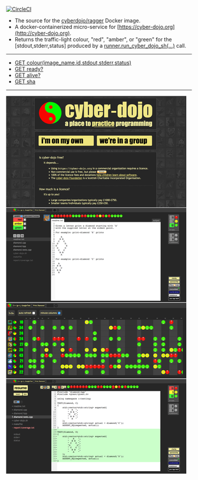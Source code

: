 
[![CircleCI](https://circleci.com/gh/cyber-dojo/ragger.svg?style=svg)](https://circleci.com/gh/cyber-dojo/ragger)

- The source for the [cyberdojo/ragger](https://hub.docker.com/r/cyberdojo/ragger/tags) Docker image.
- A docker-containerized micro-service for [https://cyber-dojo.org](http://cyber-dojo.org).
- Returns the traffic-light colour, "red", "amber", or "green" for the
[stdout,stderr,status] produced by a
[runner.run_cyber_dojo_sh(...)](https://github.com/cyber-dojo/runner#get-run_cyber_dojo_shimage_nameidfilesmax_seconds) call.

- - - -
* [GET colour(image_name,id,stdout,stderr,status)](docs/api.md#get-colourimage_nameidstdoutstderrstatus)  
* [GET ready?](docs/api.md#get-ready)
* [GET alive?](docs/api.md#get-alive)  
* [GET sha](docs/api.md#get-sha)

- - - -
![cyber-dojo.org home page](https://github.com/cyber-dojo/cyber-dojo/blob/master/shared/home_page_snapshot.png)
